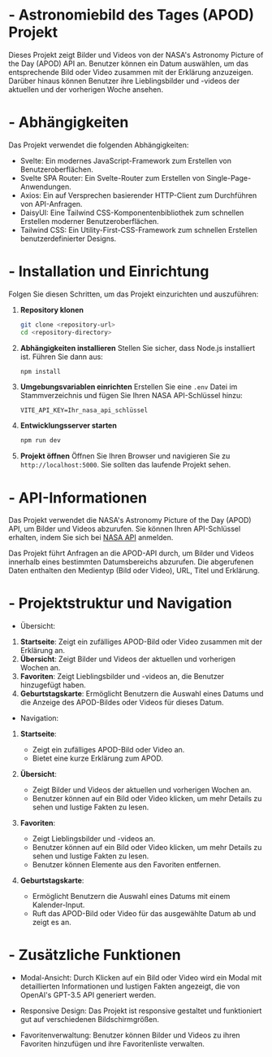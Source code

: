 # - Astronomiebild des Tages (APOD) Projekt

Dieses Projekt zeigt Bilder und Videos von der NASA's Astronomy Picture of the Day (APOD) API an. Benutzer können ein Datum auswählen, um das entsprechende Bild oder Video zusammen mit der Erklärung anzuzeigen. Darüber hinaus können Benutzer ihre Lieblingsbilder und -videos der aktuellen und der vorherigen Woche ansehen.

# - Abhängigkeiten

Das Projekt verwendet die folgenden Abhängigkeiten:
- Svelte: Ein modernes JavaScript-Framework zum Erstellen von Benutzeroberflächen.
- Svelte SPA Router: Ein Svelte-Router zum Erstellen von Single-Page-Anwendungen.
- Axios: Ein auf Versprechen basierender HTTP-Client zum Durchführen von API-Anfragen.
- DaisyUI: Eine Tailwind CSS-Komponentenbibliothek zum schnellen Erstellen moderner Benutzeroberflächen.
- Tailwind CSS: Ein Utility-First-CSS-Framework zum schnellen Erstellen benutzerdefinierter Designs.

# - Installation und Einrichtung

Folgen Sie diesen Schritten, um das Projekt einzurichten und auszuführen:

1. **Repository klonen**
   ```bash
   git clone <repository-url>
   cd <repository-directory>
   ```

2. **Abhängigkeiten installieren**
   Stellen Sie sicher, dass Node.js installiert ist. Führen Sie dann aus:
   ```bash
   npm install
   ```

3. **Umgebungsvariablen einrichten**
   Erstellen Sie eine `.env` Datei im Stammverzeichnis und fügen Sie Ihren NASA API-Schlüssel hinzu:
   ```
   VITE_API_KEY=Ihr_nasa_api_schlüssel
   ```

4. **Entwicklungsserver starten**
   ```bash
   npm run dev
   ```

5. **Projekt öffnen**
   Öffnen Sie Ihren Browser und navigieren Sie zu `http://localhost:5000`. Sie sollten das laufende Projekt sehen.

# - API-Informationen

Das Projekt verwendet die NASA's Astronomy Picture of the Day (APOD) API, um Bilder und Videos abzurufen. Sie können Ihren API-Schlüssel erhalten, indem Sie sich bei [NASA API](https://api.nasa.gov/) anmelden.

Das Projekt führt Anfragen an die APOD-API durch, um Bilder und Videos innerhalb eines bestimmten Datumsbereichs abzurufen. Die abgerufenen Daten enthalten den Medientyp (Bild oder Video), URL, Titel und Erklärung.

# - Projektstruktur und Navigation

* Übersicht:

1. **Startseite**: Zeigt ein zufälliges APOD-Bild oder Video zusammen mit der Erklärung an.
2. **Übersicht**: Zeigt Bilder und Videos der aktuellen und vorherigen Wochen an.
3. **Favoriten**: Zeigt Lieblingsbilder und -videos an, die Benutzer hinzugefügt haben.
4. **Geburtstagskarte**: Ermöglicht Benutzern die Auswahl eines Datums und die Anzeige des APOD-Bildes oder Videos für dieses Datum.

* Navigation:

1. **Startseite**: 
   - Zeigt ein zufälliges APOD-Bild oder Video an.
   - Bietet eine kurze Erklärung zum APOD.

2. **Übersicht**: 
   - Zeigt Bilder und Videos der aktuellen und vorherigen Wochen an.
   - Benutzer können auf ein Bild oder Video klicken, um mehr Details zu sehen und lustige Fakten zu lesen.

3. **Favoriten**: 
   - Zeigt Lieblingsbilder und -videos an.
   - Benutzer können auf ein Bild oder Video klicken, um mehr Details zu sehen und lustige Fakten zu lesen.
   - Benutzer können Elemente aus den Favoriten entfernen.

4. **Geburtstagskarte**: 
   - Ermöglicht Benutzern die Auswahl eines Datums mit einem Kalender-Input.
   - Ruft das APOD-Bild oder Video für das ausgewählte Datum ab und zeigt es an.

# - Zusätzliche Funktionen

* Modal-Ansicht:
Durch Klicken auf ein Bild oder Video wird ein Modal mit detaillierten Informationen und lustigen Fakten angezeigt, die von OpenAI's GPT-3.5 API generiert werden.

* Responsive Design:
Das Projekt ist responsive gestaltet und funktioniert gut auf verschiedenen Bildschirmgrößen.

* Favoritenverwaltung:
Benutzer können Bilder und Videos zu ihren Favoriten hinzufügen und ihre Favoritenliste verwalten.